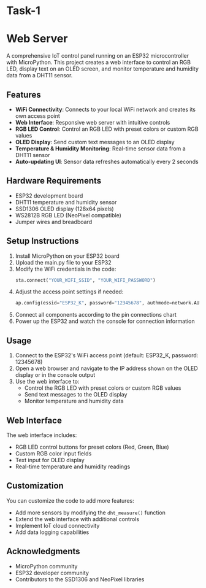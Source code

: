 # Task-1

# Web Server

A comprehensive IoT control panel running on an ESP32 microcontroller with MicroPython. This project creates a web interface to control an RGB LED, display text on an OLED screen, and monitor temperature and humidity data from a DHT11 sensor.

## Features

- **WiFi Connectivity**: Connects to your local WiFi network and creates its own access point
- **Web Interface**: Responsive web server with intuitive controls
- **RGB LED Control**: Control an RGB LED with preset colors or custom RGB values
- **OLED Display**: Send custom text messages to an OLED display
- **Temperature & Humidity Monitoring**: Real-time sensor data from a DHT11 sensor
- **Auto-updating UI**: Sensor data refreshes automatically every 2 seconds

## Hardware Requirements

- ESP32 development board
- DHT11 temperature and humidity sensor
- SSD1306 OLED display (128x64 pixels)
- WS2812B RGB LED (NeoPixel compatible)
- Jumper wires and breadboard

## Setup Instructions

1. Install MicroPython on your ESP32 board
2. Upload the main.py file to your ESP32
3. Modify the WiFi credentials in the code:
   ```python
   sta.connect("YOUR_WIFI_SSID", "YOUR_WIFI_PASSWORD")
   ```
4. Adjust the access point settings if needed:
   ```python
   ap.config(essid="ESP32_K", password="12345678", authmode=network.AUTH_WPA2_PSK)
   ```
5. Connect all components according to the pin connections chart
6. Power up the ESP32 and watch the console for connection information

## Usage

1. Connect to the ESP32's WiFi access point (default: ESP32_K, password: 12345678)
2. Open a web browser and navigate to the IP address shown on the OLED display or in the console output
3. Use the web interface to:
   - Control the RGB LED with preset colors or custom RGB values
   - Send text messages to the OLED display
   - Monitor temperature and humidity data

## Web Interface

The web interface includes:

- RGB LED control buttons for preset colors (Red, Green, Blue)
- Custom RGB color input fields
- Text input for OLED display
- Real-time temperature and humidity readings

## Customization

You can customize the code to add more features:
- Add more sensors by modifying the `dht_measure()` function
- Extend the web interface with additional controls
- Implement IoT cloud connectivity
- Add data logging capabilities

## Acknowledgments

- MicroPython community
- ESP32 developer community
- Contributors to the SSD1306 and NeoPixel libraries
